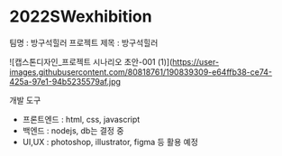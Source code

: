 # 2022SWexhibition

팀명 : 방구석힐러
프로젝트 제목 : 방구석힐러

![캡스톤디자인_프로젝트 시나리오 초안-001 (1)](https://user-images.githubusercontent.com/80818761/190839309-e64ffb38-ce74-425a-97e1-94b5235579af.jpg

개발 도구
- 프론트엔드 : html, css, javascript
- 백엔드 : nodejs, db는 결정 중
- UI,UX : photoshop, illustrator, figma 등 활용 예정
